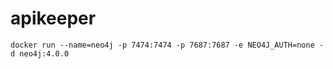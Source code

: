 # apikeeper
 
```text
docker run --name=neo4j -p 7474:7474 -p 7687:7687 -e NEO4J_AUTH=none -d neo4j:4.0.0
```
